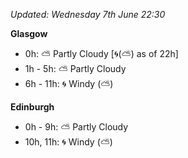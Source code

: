 *Updated: Wednesday 7th June 22:30*

**Glasgow**

* 0h: :partly_sunny: Partly Cloudy [:cyclone:(:partly_sunny:) as of 22h]
* 1h - 5h: :partly_sunny: Partly Cloudy
* 6h - 11h: :cyclone: Windy (:partly_sunny:)

**Edinburgh**

* 0h - 9h: :partly_sunny: Partly Cloudy
* 10h, 11h: :cyclone: Windy (:partly_sunny:)

